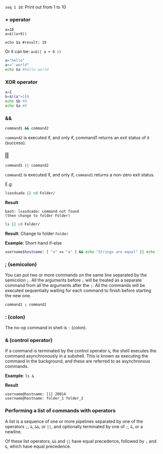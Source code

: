 ``seq 1 10``: Print out from 1 to 10

### + operator

```shell
a=10
a=$((a+9))

echo $a #result: 19
```

Or it can be: ``a=$(( a + 9 ))``

```sh
a="hello"
a+=" world"
echo $a #hello world
```

### XOR operator

```sh
a=1
b=$((a^=1))
echo $b #0
echo $a #0
```

### &&

```sh
command1 && command2
```

``command2`` is executed if, and only if, command1 returns an exit status of ``0`` (success).

### ||

```sh
command1 || command2
```

``command2`` is executed if, and only if, ``command1`` returns a non-zero exit status.

E.g:

```sh
lsasdsada || cd Folder/
```

**Result**

```
bash: lsasdsada: command not found
(then change to folder Folder)
```

```sh
ls || cd Folder/
```

**Result**: Change to folder ``Folder``

**Example**: Short-hand if-else

```sh
username$hostname: [ "a" == "a" ] && echo "Strings are equal" || echo "Strings are not equal"
```

### ; (semicolon)

You can put two or more commands on the same line separated by the semicolon ``;``. All the arguments before ``;`` will be treated as a separate command from all the arguments after the ``;``. All the commands will be executed sequentially waiting for each command to finish before starting the new one.

```sh
command1 ; command2  
```

### : (colon)

The no-op command in shell is ``:`` (colon).

### & (control operator)

If a command is terminated by the control operator ``&``, the shell executes the command asynchronously in a subshell. This is known as executing the command in the background, and these are referred to as asynchronous commands.

**Example**: ``ls &``

**Result**

```
username@hostname: [1] 20014
username@hostname: folder_1 folder_2
```

### Performing a list of commands with operators

A list is a sequence of one or more pipelines separated by one of the operators ``;``, ``&``, ``&&``, or ``||``, and optionally terminated by one of ``;``, ``&``, or a newline.

Of these list operators, ``&&`` and ``||`` have equal precedence, followed by ``;`` and ``&``, which have equal precedence.
